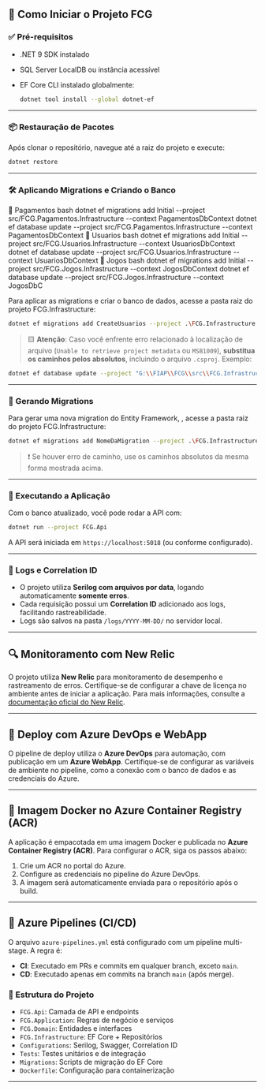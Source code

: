 ## 🚀 Como Iniciar o Projeto FCG

### ✅ Pré-requisitos

* .NET 9 SDK instalado
* SQL Server LocalDB ou instância acessível
* EF Core CLI instalado globalmente:

  ```bash
  dotnet tool install --global dotnet-ef
  ```

---

### 📦 Restauração de Pacotes

Após clonar o repositório, navegue até a raiz do projeto e execute:

```bash
dotnet restore
```

---

### 🛠️ Aplicando Migrations e Criando o Banco

🔄 Pagamentos
bash
dotnet ef migrations add Initial --project src/FCG.Pagamentos.Infrastructure --context PagamentosDbContext
dotnet ef database update --project src/FCG.Pagamentos.Infrastructure --context PagamentosDbContext
🔄 Usuarios
bash
dotnet ef migrations add Initial --project src/FCG.Usuarios.Infrastructure --context UsuariosDbContext
dotnet ef database update --project src/FCG.Usuarios.Infrastructure --context UsuariosDbContext
🔄 Jogos
bash
dotnet ef migrations add Initial --project src/FCG.Jogos.Infrastructure --context JogosDbContext
dotnet ef database update --project src/FCG.Jogos.Infrastructure --context JogosDbC

Para aplicar as migrations e criar o banco de dados, acesse a pasta raiz do projeto FCG.Infrastructure:

```bash
dotnet ef migrations add CreateUsuarios --project .\FCG.Infrastructure.csproj --startup-project ..\FCG.Api\FCG.Api.csproj
```

> 🟨 **Atenção**:
> Caso você enfrente erro relacionado à localização de arquivo (`Unable to retrieve project metadata` ou `MSB1009`), **substitua os caminhos pelos absolutos**, incluindo o arquivo `.csproj`. Exemplo:

```bash
dotnet ef database update --project "G:\\FIAP\\FCG\\src\\FCG.Infrastructure\\FCG.Infrastructure.csproj" --startup-project "G:\\FIAP\\FCG\\src\\FCG.Api\\FCG.Api.csproj"
```

---

### 🧱 Gerando Migrations

Para gerar uma nova migration do Entity Framework, , acesse a pasta raiz do projeto FCG.Infrastructure:

```bash
dotnet ef migrations add NomeDaMigration --project .\FCG.Infrastructure.csproj --startup-project ..\FCG.Api\FCG.Api.csproj
```

> ❗ Se houver erro de caminho, use os caminhos absolutos da mesma forma mostrada acima.

---

### 🔄 Executando a Aplicação

Com o banco atualizado, você pode rodar a API com:

```bash
dotnet run --project FCG.Api
```

A API será iniciada em `https://localhost:5018` (ou conforme configurado).

---

### 🐞 Logs e Correlation ID

* O projeto utiliza **Serilog com arquivos por data**, logando automaticamente **somente erros**.
* Cada requisição possui um **Correlation ID** adicionado aos logs, facilitando rastreabilidade.
* Logs são salvos na pasta `/logs/YYYY-MM-DD/` no servidor local.

---

## 🔍 Monitoramento com New Relic

O projeto utiliza **New Relic** para monitoramento de desempenho e rastreamento de erros. Certifique-se de configurar a chave de licença no ambiente antes de iniciar a aplicação. Para mais informações, consulte a [documentação oficial do New Relic](https://docs.newrelic.com/).

---

## 🚀 Deploy com Azure DevOps e WebApp

O pipeline de deploy utiliza o **Azure DevOps** para automação, com publicação em um **Azure WebApp**. Certifique-se de configurar as variáveis de ambiente no pipeline, como a conexão com o banco de dados e as credenciais do Azure.

---
## 🐳 Imagem Docker no Azure Container Registry (ACR)

A aplicação é empacotada em uma imagem Docker e publicada no **Azure Container Registry (ACR)**. Para configurar o ACR, siga os passos abaixo:

1. Crie um ACR no portal do Azure.
2. Configure as credenciais no pipeline do Azure DevOps.
3. A imagem será automaticamente enviada para o repositório após o build.

---

## 📜 Azure Pipelines (CI/CD)

O arquivo `azure-pipelines.yml` está configurado com um pipeline multi-stage. A regra é:

- **CI**: Executado em PRs e commits em qualquer branch, exceto `main`.
- **CD**: Executado apenas em commits na branch `main` (após merge).


### 📂 Estrutura do Projeto

* `FCG.Api`: Camada de API e endpoints
* `FCG.Application`: Regras de negócio e serviços
* `FCG.Domain`: Entidades e interfaces
* `FCG.Infrastructure`: EF Core + Repositórios
* `Configurations`: Serilog, Swagger, Correlation ID
* `Tests`: Testes unitários e de integração
* `Migrations`: Scripts de migração do EF Core
* `Dockerfile`: Configuração para containerização

---

